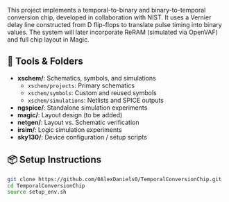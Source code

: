 

This project implements a temporal-to-binary and binary-to-temporal conversion chip, developed in collaboration with NIST. It uses a Vernier delay line constructed from D flip-flops to translate pulse timing into binary values. The system will later incorporate ReRAM (simulated via OpenVAF) and full chip layout in Magic.

## 🔧 Tools & Folders

- **xschem/**: Schematics, symbols, and simulations
  - `xschem/projects`: Primary schematics
  - `xschem/symbols`: Custom and reused symbols
  - `xschem/simulations`: Netlists and SPICE outputs
- **ngspice/**: Standalone simulation experiments
- **magic/**: Layout design (to be added)
- **netgen/**: Layout vs. Schematic verification
- **irsim/**: Logic simulation experiments
- **sky130/**: Device configuration / setup scripts

## 📦 Setup Instructions

```bash
git clone https://github.com/0AlexDaniels0/TemporalConversionChip.git
cd TemporalConversionChip
source setup_env.sh

